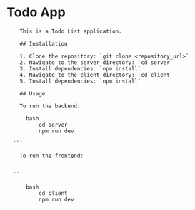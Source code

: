 # Todo App

        This is a Todo List application.

        ## Installation

        1. Clone the repository: `git clone <repository_url>`
        2. Navigate to the server directory: `cd server`
        3. Install dependencies: `npm install`
        4. Navigate to the client directory: `cd client`
        5. Install dependencies: `npm install`

        ## Usage

        To run the backend:

          bash
              cd server
              npm run dev

      ```

        To run the frontend:


      ```

          bash
              cd client
              npm run dev
